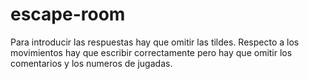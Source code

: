 # escape-room
Para introducir las respuestas hay que omitir las tildes.
Respecto a los movimientos hay que escribir correctamente pero hay que omitir los comentarios y los numeros de jugadas.
